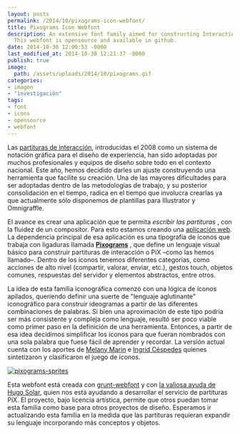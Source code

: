 ```yaml
---
layout: posts
permalink: /2014/10/pixograms-icon-webfont/
title: Pixograms Icon Webfont
description: An extensive font family aimed for constructing Interaction Scores (PiX).
  This webfont is opensource and available in github.
date: 2014-10-30 12:00:53 -0000
last_modified_at: 2014-10-30 12:21:37 -0000
publish: true
image:
  path: /assets/uploads/2014/10/pixograms.gif
categories:
- imagen
- "investigación"
tags:
- font
- icons
- opensource
- webfont
---
```

Las [partituras de interacción](http://herbertspencer.net/2008/11/partituras-de-interaccion-2/ "Partituras de Interacción"), introducidas el 2008 como un sistema de notación gráfica para el diseño de experiencia, han sido adoptadas por muchos profesionales y equipos de diseño sobre todo en el contexto nacional. Este año, hemos decidido darles un ajuste construyendo una herramienta que facilite su creación. Una de las mayores dificultades para ser adoptadas dentro de las metodologías de trabajo, y su posterior consolidación en el tiempo, radica en el tiempo que involucra crearlas ya que actualmente sólo disponemos de plantillas para Illustrator y Omnigraffle.

El avance es crear una aplicación que te permita _escribir las partituras_ , con la fluidez de un compositor. Para esto estamos creando una [aplicación web](http://eadpucv.github.io/pix "PiX"). La dependencia principal de esa aplicación es una tipografía de íconos que trabaja con ligaduras llamada **[Pixograms](http://eadpucv.github.io/pixograms "PiXograms")** , que define un lenguaje visual básico para construir partituras de interacción o PiX –como las hemos llamado–. Dentro de los íconos tenemos diferentes categorías, como acciones de alto nivel (compartir, valorar, enviar, etc.), gestos touch, objetos comunes, respuestas del servidor y elementos abstractos, entre otros.

La idea de esta familia iconográfica comenzó con una lógica de íconos apilados, queriendo definir una suerte de "lenguaje aglutinante" iconográfico para construir ideogramas a partir de las diferentes combinaciones de palabras. Si bien una aproximación de este tipo podría ser más consistente y compleja como lenguaje, resultó ser poco viable como primer paso en la definición de una herramienta. Entonces, a partir de esa idea decidimos simplificar los íconos para que fueran nombrados con una sola palabra que fuese fácil de aprender y recordar. La versión actual cuenta con los aportes de [Melany Marin](http://wiki.ead.pucv.cl/index.php/Melany_Marin) e [Ingrid Céspedes](http://wiki.ead.pucv.cl/index.php/Ingrid_C%C3%A9spedes) quienes sintetizaron y clasificaron el juego de íconos.

[![pixograms-sprites](/assets/uploads/2014/10/pixograms-sprites-470x293.png)](/assets/uploads/2014/10/pixograms-sprites.png)

Esta webfont está creada con [grunt-webfont](https://github.com/sapegin/grunt-webfont) y con [la valiosa ayuda de Hugo Solar](http://blog.hugo.solar/2014/08/crear-webfonts-ligaduras-con-svg-mediante-grunt-webfont/), quien nos está ayudando a desarrollar el servicio de partituras PiX. El proyecto, bajo licencia artística, permite que otros puedan tomar esta familia como base para otros proyectos de diseño. Esperamos ir actualizando esta familia en la medida que las partituras requieran expandir su lenguaje incorporando más conceptos y objetos.
